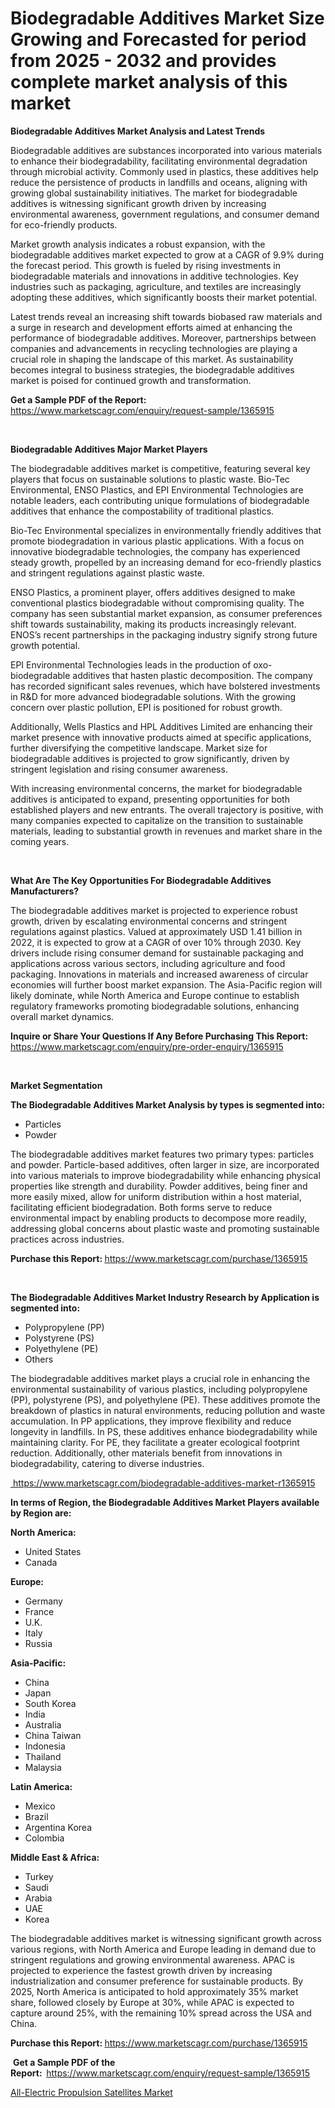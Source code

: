 <p><h1>Biodegradable Additives Market Size Growing and Forecasted for period from 2025 - 2032 and provides complete market analysis of this market</h1></p><p><strong>Biodegradable Additives Market Analysis and Latest Trends</strong></p>
<p><p>Biodegradable additives are substances incorporated into various materials to enhance their biodegradability, facilitating environmental degradation through microbial activity. Commonly used in plastics, these additives help reduce the persistence of products in landfills and oceans, aligning with growing global sustainability initiatives. The market for biodegradable additives is witnessing significant growth driven by increasing environmental awareness, government regulations, and consumer demand for eco-friendly products.</p><p>Market growth analysis indicates a robust expansion, with the biodegradable additives market expected to grow at a CAGR of 9.9% during the forecast period. This growth is fueled by rising investments in biodegradable materials and innovations in additive technologies. Key industries such as packaging, agriculture, and textiles are increasingly adopting these additives, which significantly boosts their market potential. </p><p>Latest trends reveal an increasing shift towards biobased raw materials and a surge in research and development efforts aimed at enhancing the performance of biodegradable additives. Moreover, partnerships between companies and advancements in recycling technologies are playing a crucial role in shaping the landscape of this market. As sustainability becomes integral to business strategies, the biodegradable additives market is poised for continued growth and transformation.</p></p>
<p><strong>Get a Sample PDF of the Report:&nbsp;</strong> <a href="https://www.marketscagr.com/enquiry/request-sample/1365915?utm_campaign=2565&utm_medium=2&utm_source=Github&utm_content=ia&utm_term=22032025&utm_id=biodegradable-additives">https://www.marketscagr.com/enquiry/request-sample/1365915</a></p>
<p>&nbsp;</p>
<p><strong>Biodegradable Additives Major Market Players</strong></p>
<p><p>The biodegradable additives market is competitive, featuring several key players that focus on sustainable solutions to plastic waste. Bio-Tec Environmental, ENSO Plastics, and EPI Environmental Technologies are notable leaders, each contributing unique formulations of biodegradable additives that enhance the compostability of traditional plastics.</p><p>Bio-Tec Environmental specializes in environmentally friendly additives that promote biodegradation in various plastic applications. With a focus on innovative biodegradable technologies, the company has experienced steady growth, propelled by an increasing demand for eco-friendly plastics and stringent regulations against plastic waste.</p><p>ENSO Plastics, a prominent player, offers additives designed to make conventional plastics biodegradable without compromising quality. The company has seen substantial market expansion, as consumer preferences shift towards sustainability, making its products increasingly relevant. ENOS’s recent partnerships in the packaging industry signify strong future growth potential.</p><p>EPI Environmental Technologies leads in the production of oxo-biodegradable additives that hasten plastic decomposition. The company has recorded significant sales revenues, which have bolstered investments in R&D for more advanced biodegradable solutions. With the growing concern over plastic pollution, EPI is positioned for robust growth.</p><p>Additionally, Wells Plastics and HPL Additives Limited are enhancing their market presence with innovative products aimed at specific applications, further diversifying the competitive landscape. Market size for biodegradable additives is projected to grow significantly, driven by stringent legislation and rising consumer awareness.</p><p>With increasing environmental concerns, the market for biodegradable additives is anticipated to expand, presenting opportunities for both established players and new entrants. The overall trajectory is positive, with many companies expected to capitalize on the transition to sustainable materials, leading to substantial growth in revenues and market share in the coming years.</p></p>
<p>&nbsp;</p>
<p><strong>What Are The Key Opportunities For Biodegradable Additives Manufacturers?</strong></p>
<p><p>The biodegradable additives market is projected to experience robust growth, driven by escalating environmental concerns and stringent regulations against plastics. Valued at approximately USD 1.41 billion in 2022, it is expected to grow at a CAGR of over 10% through 2030. Key drivers include rising consumer demand for sustainable packaging and applications across various sectors, including agriculture and food packaging. Innovations in materials and increased awareness of circular economies will further boost market expansion. The Asia-Pacific region will likely dominate, while North America and Europe continue to establish regulatory frameworks promoting biodegradable solutions, enhancing overall market dynamics.</p></p>
<p><strong>Inquire or Share Your Questions If Any Before Purchasing This Report:</strong> <a href="https://www.marketscagr.com/enquiry/pre-order-enquiry/1365915?utm_campaign=2565&utm_medium=2&utm_source=Github&utm_content=ia&utm_term=22032025&utm_id=biodegradable-additives">https://www.marketscagr.com/enquiry/pre-order-enquiry/1365915</a></p>
<p>&nbsp;</p>
<p><strong>Market Segmentation</strong></p>
<p><strong>The Biodegradable Additives Market Analysis by types is segmented into:</strong></p>
<p><ul><li>Particles</li><li>Powder</li></ul></p>
<p><p>The biodegradable additives market features two primary types: particles and powder. Particle-based additives, often larger in size, are incorporated into various materials to improve biodegradability while enhancing physical properties like strength and durability. Powder additives, being finer and more easily mixed, allow for uniform distribution within a host material, facilitating efficient biodegradation. Both forms serve to reduce environmental impact by enabling products to decompose more readily, addressing global concerns about plastic waste and promoting sustainable practices across industries.</p></p>
<p><strong>Purchase this Report:&nbsp;</strong><a href="https://www.marketscagr.com/purchase/1365915?utm_campaign=2565&utm_medium=2&utm_source=Github&utm_content=ia&utm_term=22032025&utm_id=biodegradable-additives">https://www.marketscagr.com/purchase/1365915</a></p>
<p>&nbsp;</p>
<p><strong>The Biodegradable Additives Market Industry Research by Application is segmented into:</strong></p>
<p><ul><li>Polypropylene (PP)</li><li>Polystyrene (PS)</li><li>Polyethylene (PE)</li><li>Others</li></ul></p>
<p><p>The biodegradable additives market plays a crucial role in enhancing the environmental sustainability of various plastics, including polypropylene (PP), polystyrene (PS), and polyethylene (PE). These additives promote the breakdown of plastics in natural environments, reducing pollution and waste accumulation. In PP applications, they improve flexibility and reduce longevity in landfills. In PS, these additives enhance biodegradability while maintaining clarity. For PE, they facilitate a greater ecological footprint reduction. Additionally, other materials benefit from innovations in biodegradability, catering to diverse industries.</p></p>
<p><a href="https://www.marketscagr.com/biodegradable-additives-market-r1365915?utm_campaign=2565&utm_medium=2&utm_source=Github&utm_content=ia&utm_term=22032025&utm_id=biodegradable-additives">&nbsp;https://www.marketscagr.com/biodegradable-additives-market-r1365915</a></p>
<p><strong>In terms of Region, the Biodegradable Additives Market Players available by Region are:</strong></p>
<p>
    <p> <strong> North America: </strong>
        <ul>
            <li>United States</li>
            <li>Canada</li>
        </ul>
        </p> 
    <p> <strong> Europe: </strong>
        <ul>
            <li>Germany</li>
            <li>France</li>
            <li>U.K.</li>
            <li>Italy</li>
            <li>Russia</li>
        </ul>
        </p> 
    <p> <strong> Asia-Pacific: </strong>
        <ul>
            <li>China</li>
            <li>Japan</li>
            <li>South Korea</li>
            <li>India</li>
            <li>Australia</li>
            <li>China Taiwan</li>
            <li>Indonesia</li>
            <li>Thailand</li>
            <li>Malaysia</li>
        </ul>
        </p> 
    <p> <strong> Latin America: </strong>
        <ul>
            <li>Mexico</li>
            <li>Brazil</li>
            <li>Argentina Korea</li>
            <li>Colombia</li>
        </ul>
        </p> 
    <p> <strong> Middle East & Africa: </strong>
        <ul>
            <li>Turkey</li>
            <li>Saudi</li>
            <li>Arabia</li>
            <li>UAE</li>
            <li>Korea</li>
        </ul>
    </p>
    </p>
<p><p>The biodegradable additives market is witnessing significant growth across various regions, with North America and Europe leading in demand due to stringent regulations and growing environmental awareness. APAC is projected to experience the fastest growth driven by increasing industrialization and consumer preference for sustainable products. By 2025, North America is anticipated to hold approximately 35% market share, followed closely by Europe at 30%, while APAC is expected to capture around 25%, with the remaining 10% spread across the USA and China.</p></p>
<p><strong>Purchase this Report: </strong><a href="https://www.marketscagr.com/purchase/1365915?utm_campaign=2565&utm_medium=2&utm_source=Github&utm_content=ia&utm_term=22032025&utm_id=biodegradable-additives">https://www.marketscagr.com/purchase/1365915</a></p>
<p>&nbsp;<strong>Get a Sample PDF of the Report:&nbsp;&nbsp;</strong><a href="https://www.marketscagr.com/enquiry/request-sample/1365915?utm_campaign=2565&utm_medium=2&utm_source=Github&utm_content=ia&utm_term=22032025&utm_id=biodegradable-additives">https://www.marketscagr.com/enquiry/request-sample/1365915</a></p>
<p><strong></strong></p>
<p><p><a href="https://github.com/bholdsfofie/Market-Research-Report-List-1/blob/main/all-electric-propulsion-satellites-market.md?utm_campaign=2565&utm_medium=2&utm_source=Github&utm_content=ia&utm_term=22032025&utm_id=biodegradable-additives">All-Electric Propulsion Satellites Market</a></p></p>